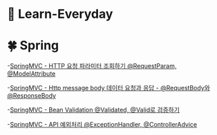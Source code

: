 # 📖 Learn-Everyday

# 🍀 Spring

-[SpringMVC - HTTP 요청 파라미터 조회하기 @RequestParam, @ModelAttribute](https://dailydebug.tistory.com/109)

-[SpringMVC - Http message body 데이터 요청과 응답 - @RequestBody와 @ResponseBody](https://dailydebug.tistory.com/112)

-[SpringMVC - Bean Validation @Validated, @Valid로 검증하기](https://dailydebug.tistory.com/113)

-[SpringMVC - API 예외처리 @ExceptionHandler, @ControllerAdvice](https://dailydebug.tistory.com/114)
